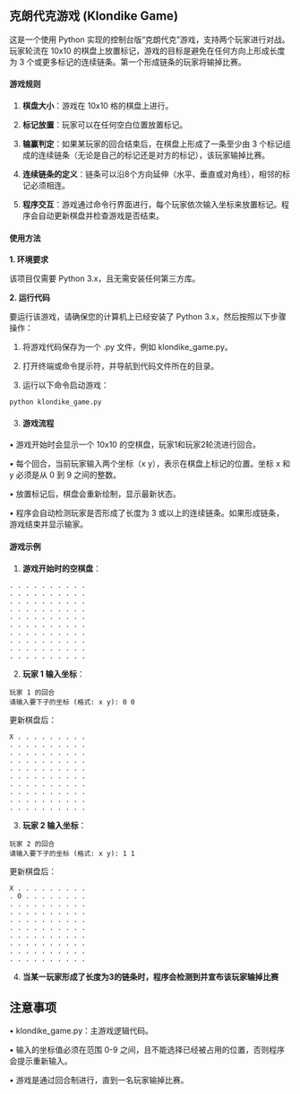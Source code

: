 ## 克朗代克游戏 (Klondike Game)

这是一个使用 Python 实现的控制台版“克朗代克”游戏，支持两个玩家进行对战。玩家轮流在 10x10 的棋盘上放置标记，游戏的目标是避免在任何方向上形成长度为 3 个或更多标记的连续链条。第一个形成链条的玩家将输掉比赛。

#### 游戏规则

1. **棋盘大小**：游戏在 10x10 格的棋盘上进行。

2. **标记放置**：玩家可以在任何空白位置放置标记。

3. **输赢判定**：如果某玩家的回合结束后，在棋盘上形成了一条至少由 3 个标记组成的连续链条（无论是自己的标记还是对方的标记），该玩家输掉比赛。

4. **连续链条的定义**：链条可以沿8个方向延伸（水平、垂直或对角线），相邻的标记必须相连。

5. **程序交互**：游戏通过命令行界面进行，每个玩家依次输入坐标来放置标记。程序会自动更新棋盘并检查游戏是否结束。

#### 使用方法

**1. 环境要求**

该项目仅需要 Python 3.x，且无需安装任何第三方库。

**2. 运行代码**

要运行该游戏，请确保您的计算机上已经安装了 Python 3.x，然后按照以下步骤操作：

1. 将游戏代码保存为一个 .py 文件，例如 klondike_game.py。

2. 打开终端或命令提示符，并导航到代码文件所在的目录。

3. 运行以下命令启动游戏：

```
python klondike_game.py
```

3. #### 游戏流程

• 游戏开始时会显示一个 10x10 的空棋盘，玩家1和玩家2轮流进行回合。

• 每个回合，当前玩家输入两个坐标（x y），表示在棋盘上标记的位置。坐标 x 和 y 必须是从 0 到 9 之间的整数。

• 放置标记后，棋盘会重新绘制，显示最新状态。

• 程序会自动检测玩家是否形成了长度为 3 或以上的连续链条。如果形成链条，游戏结束并显示输家。

#### 游戏示例

1. **游戏开始时的空棋盘**：

```
. . . . . . . . . .
. . . . . . . . . .
. . . . . . . . . .
. . . . . . . . . .
. . . . . . . . . .
. . . . . . . . . .
. . . . . . . . . .
. . . . . . . . . .
. . . . . . . . . .
. . . . . . . . . .
```

2. **玩家 1 输入坐标**：

```
玩家 1 的回合
请输入要下子的坐标 (格式: x y): 0 0
```

更新棋盘后：

```
X . . . . . . . . .
. . . . . . . . . .
. . . . . . . . . .
. . . . . . . . . .
. . . . . . . . . .
. . . . . . . . . .
. . . . . . . . . .
. . . . . . . . . .
. . . . . . . . . .
. . . . . . . . . .
```

3. **玩家 2 输入坐标**：

```
玩家 2 的回合
请输入要下子的坐标 (格式: x y): 1 1
```

更新棋盘后：

```
X . . . . . . . . .
. O . . . . . . . .
. . . . . . . . . .
. . . . . . . . . .
. . . . . . . . . .
. . . . . . . . . .
. . . . . . . . . .
. . . . . . . . . .
. . . . . . . . . .
. . . . . . . . . .
```

4. **当某一玩家形成了长度为3的链条时，程序会检测到并宣布该玩家输掉比赛**

## 注意事项

• klondike_game.py：主游戏逻辑代码。

• 输入的坐标值必须在范围 0-9 之间，且不能选择已经被占用的位置，否则程序会提示重新输入。

• 游戏是通过回合制进行，直到一名玩家输掉比赛。


